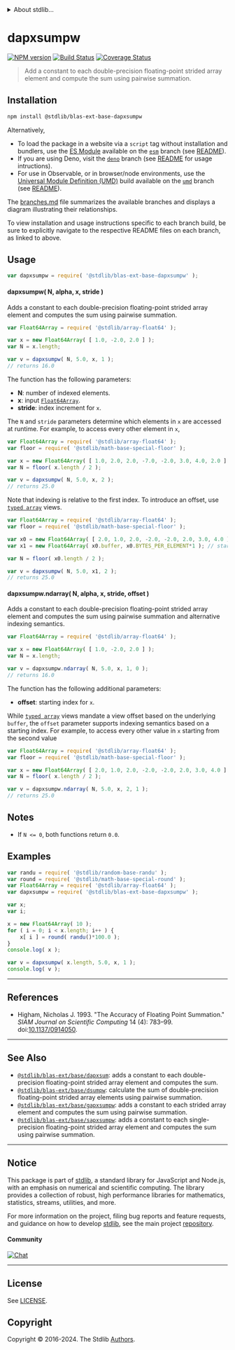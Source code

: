 <!--

@license Apache-2.0

Copyright (c) 2020 The Stdlib Authors.

Licensed under the Apache License, Version 2.0 (the "License");
you may not use this file except in compliance with the License.
You may obtain a copy of the License at

   http://www.apache.org/licenses/LICENSE-2.0

Unless required by applicable law or agreed to in writing, software
distributed under the License is distributed on an "AS IS" BASIS,
WITHOUT WARRANTIES OR CONDITIONS OF ANY KIND, either express or implied.
See the License for the specific language governing permissions and
limitations under the License.

-->


<details>
  <summary>
    About stdlib...
  </summary>
  <p>We believe in a future in which the web is a preferred environment for numerical computation. To help realize this future, we've built stdlib. stdlib is a standard library, with an emphasis on numerical and scientific computation, written in JavaScript (and C) for execution in browsers and in Node.js.</p>
  <p>The library is fully decomposable, being architected in such a way that you can swap out and mix and match APIs and functionality to cater to your exact preferences and use cases.</p>
  <p>When you use stdlib, you can be absolutely certain that you are using the most thorough, rigorous, well-written, studied, documented, tested, measured, and high-quality code out there.</p>
  <p>To join us in bringing numerical computing to the web, get started by checking us out on <a href="https://github.com/stdlib-js/stdlib">GitHub</a>, and please consider <a href="https://opencollective.com/stdlib">financially supporting stdlib</a>. We greatly appreciate your continued support!</p>
</details>

# dapxsumpw

[![NPM version][npm-image]][npm-url] [![Build Status][test-image]][test-url] [![Coverage Status][coverage-image]][coverage-url] <!-- [![dependencies][dependencies-image]][dependencies-url] -->

> Add a constant to each double-precision floating-point strided array element and compute the sum using pairwise summation.

<section class="intro">

</section>

<!-- /.intro -->

<section class="installation">

## Installation

```bash
npm install @stdlib/blas-ext-base-dapxsumpw
```

Alternatively,

-   To load the package in a website via a `script` tag without installation and bundlers, use the [ES Module][es-module] available on the [`esm`][esm-url] branch (see [README][esm-readme]).
-   If you are using Deno, visit the [`deno`][deno-url] branch (see [README][deno-readme] for usage intructions).
-   For use in Observable, or in browser/node environments, use the [Universal Module Definition (UMD)][umd] build available on the [`umd`][umd-url] branch (see [README][umd-readme]).

The [branches.md][branches-url] file summarizes the available branches and displays a diagram illustrating their relationships.

To view installation and usage instructions specific to each branch build, be sure to explicitly navigate to the respective README files on each branch, as linked to above.

</section>

<section class="usage">

## Usage

```javascript
var dapxsumpw = require( '@stdlib/blas-ext-base-dapxsumpw' );
```

#### dapxsumpw( N, alpha, x, stride )

Adds a constant to each double-precision floating-point strided array element and computes the sum using pairwise summation.

```javascript
var Float64Array = require( '@stdlib/array-float64' );

var x = new Float64Array( [ 1.0, -2.0, 2.0 ] );
var N = x.length;

var v = dapxsumpw( N, 5.0, x, 1 );
// returns 16.0
```

The function has the following parameters:

-   **N**: number of indexed elements.
-   **x**: input [`Float64Array`][@stdlib/array/float64].
-   **stride**: index increment for `x`.

The `N` and `stride` parameters determine which elements in `x` are accessed at runtime. For example, to access every other element in `x`,

```javascript
var Float64Array = require( '@stdlib/array-float64' );
var floor = require( '@stdlib/math-base-special-floor' );

var x = new Float64Array( [ 1.0, 2.0, 2.0, -7.0, -2.0, 3.0, 4.0, 2.0 ] );
var N = floor( x.length / 2 );

var v = dapxsumpw( N, 5.0, x, 2 );
// returns 25.0
```

Note that indexing is relative to the first index. To introduce an offset, use [`typed array`][mdn-typed-array] views.

<!-- eslint-disable stdlib/capitalized-comments -->

```javascript
var Float64Array = require( '@stdlib/array-float64' );
var floor = require( '@stdlib/math-base-special-floor' );

var x0 = new Float64Array( [ 2.0, 1.0, 2.0, -2.0, -2.0, 2.0, 3.0, 4.0 ] );
var x1 = new Float64Array( x0.buffer, x0.BYTES_PER_ELEMENT*1 ); // start at 2nd element

var N = floor( x0.length / 2 );

var v = dapxsumpw( N, 5.0, x1, 2 );
// returns 25.0
```

#### dapxsumpw.ndarray( N, alpha, x, stride, offset )

Adds a constant to each double-precision floating-point strided array element and computes the sum using pairwise summation and alternative indexing semantics.

```javascript
var Float64Array = require( '@stdlib/array-float64' );

var x = new Float64Array( [ 1.0, -2.0, 2.0 ] );
var N = x.length;

var v = dapxsumpw.ndarray( N, 5.0, x, 1, 0 );
// returns 16.0
```

The function has the following additional parameters:

-   **offset**: starting index for `x`.

While [`typed array`][mdn-typed-array] views mandate a view offset based on the underlying `buffer`, the `offset` parameter supports indexing semantics based on a starting index. For example, to access every other value in `x` starting from the second value

```javascript
var Float64Array = require( '@stdlib/array-float64' );
var floor = require( '@stdlib/math-base-special-floor' );

var x = new Float64Array( [ 2.0, 1.0, 2.0, -2.0, -2.0, 2.0, 3.0, 4.0 ] );
var N = floor( x.length / 2 );

var v = dapxsumpw.ndarray( N, 5.0, x, 2, 1 );
// returns 25.0
```

</section>

<!-- /.usage -->

<section class="notes">

## Notes

-   If `N <= 0`, both functions return `0.0`.

</section>

<!-- /.notes -->

<section class="examples">

## Examples

<!-- eslint no-undef: "error" -->

```javascript
var randu = require( '@stdlib/random-base-randu' );
var round = require( '@stdlib/math-base-special-round' );
var Float64Array = require( '@stdlib/array-float64' );
var dapxsumpw = require( '@stdlib/blas-ext-base-dapxsumpw' );

var x;
var i;

x = new Float64Array( 10 );
for ( i = 0; i < x.length; i++ ) {
    x[ i ] = round( randu()*100.0 );
}
console.log( x );

var v = dapxsumpw( x.length, 5.0, x, 1 );
console.log( v );
```

</section>

<!-- /.examples -->

* * *

<section class="references">

## References

-   Higham, Nicholas J. 1993. "The Accuracy of Floating Point Summation." _SIAM Journal on Scientific Computing_ 14 (4): 783–99. doi:[10.1137/0914050][@higham:1993a].

</section>

<!-- /.references -->

<!-- Section for related `stdlib` packages. Do not manually edit this section, as it is automatically populated. -->

<section class="related">

* * *

## See Also

-   <span class="package-name">[`@stdlib/blas-ext/base/dapxsum`][@stdlib/blas/ext/base/dapxsum]</span><span class="delimiter">: </span><span class="description">adds a constant to each double-precision floating-point strided array element and computes the sum.</span>
-   <span class="package-name">[`@stdlib/blas-ext/base/dsumpw`][@stdlib/blas/ext/base/dsumpw]</span><span class="delimiter">: </span><span class="description">calculate the sum of double-precision floating-point strided array elements using pairwise summation.</span>
-   <span class="package-name">[`@stdlib/blas-ext/base/gapxsumpw`][@stdlib/blas/ext/base/gapxsumpw]</span><span class="delimiter">: </span><span class="description">adds a constant to each strided array element and computes the sum using pairwise summation.</span>
-   <span class="package-name">[`@stdlib/blas-ext/base/sapxsumpw`][@stdlib/blas/ext/base/sapxsumpw]</span><span class="delimiter">: </span><span class="description">adds a constant to each single-precision floating-point strided array element and computes the sum using pairwise summation.</span>

</section>

<!-- /.related -->

<!-- Section for all links. Make sure to keep an empty line after the `section` element and another before the `/section` close. -->


<section class="main-repo" >

* * *

## Notice

This package is part of [stdlib][stdlib], a standard library for JavaScript and Node.js, with an emphasis on numerical and scientific computing. The library provides a collection of robust, high performance libraries for mathematics, statistics, streams, utilities, and more.

For more information on the project, filing bug reports and feature requests, and guidance on how to develop [stdlib][stdlib], see the main project [repository][stdlib].

#### Community

[![Chat][chat-image]][chat-url]

---

## License

See [LICENSE][stdlib-license].


## Copyright

Copyright &copy; 2016-2024. The Stdlib [Authors][stdlib-authors].

</section>

<!-- /.stdlib -->

<!-- Section for all links. Make sure to keep an empty line after the `section` element and another before the `/section` close. -->

<section class="links">

[npm-image]: http://img.shields.io/npm/v/@stdlib/blas-ext-base-dapxsumpw.svg
[npm-url]: https://npmjs.org/package/@stdlib/blas-ext-base-dapxsumpw

[test-image]: https://github.com/stdlib-js/blas-ext-base-dapxsumpw/actions/workflows/test.yml/badge.svg?branch=main
[test-url]: https://github.com/stdlib-js/blas-ext-base-dapxsumpw/actions/workflows/test.yml?query=branch:main

[coverage-image]: https://img.shields.io/codecov/c/github/stdlib-js/blas-ext-base-dapxsumpw/main.svg
[coverage-url]: https://codecov.io/github/stdlib-js/blas-ext-base-dapxsumpw?branch=main

<!--

[dependencies-image]: https://img.shields.io/david/stdlib-js/blas-ext-base-dapxsumpw.svg
[dependencies-url]: https://david-dm.org/stdlib-js/blas-ext-base-dapxsumpw/main

-->

[chat-image]: https://img.shields.io/gitter/room/stdlib-js/stdlib.svg
[chat-url]: https://app.gitter.im/#/room/#stdlib-js_stdlib:gitter.im

[stdlib]: https://github.com/stdlib-js/stdlib

[stdlib-authors]: https://github.com/stdlib-js/stdlib/graphs/contributors

[umd]: https://github.com/umdjs/umd
[es-module]: https://developer.mozilla.org/en-US/docs/Web/JavaScript/Guide/Modules

[deno-url]: https://github.com/stdlib-js/blas-ext-base-dapxsumpw/tree/deno
[deno-readme]: https://github.com/stdlib-js/blas-ext-base-dapxsumpw/blob/deno/README.md
[umd-url]: https://github.com/stdlib-js/blas-ext-base-dapxsumpw/tree/umd
[umd-readme]: https://github.com/stdlib-js/blas-ext-base-dapxsumpw/blob/umd/README.md
[esm-url]: https://github.com/stdlib-js/blas-ext-base-dapxsumpw/tree/esm
[esm-readme]: https://github.com/stdlib-js/blas-ext-base-dapxsumpw/blob/esm/README.md
[branches-url]: https://github.com/stdlib-js/blas-ext-base-dapxsumpw/blob/main/branches.md

[stdlib-license]: https://raw.githubusercontent.com/stdlib-js/blas-ext-base-dapxsumpw/main/LICENSE

[@stdlib/array/float64]: https://github.com/stdlib-js/array-float64

[mdn-typed-array]: https://developer.mozilla.org/en-US/docs/Web/JavaScript/Reference/Global_Objects/TypedArray

[@higham:1993a]: https://doi.org/10.1137/0914050

<!-- <related-links> -->

[@stdlib/blas/ext/base/dapxsum]: https://github.com/stdlib-js/blas-ext-base-dapxsum

[@stdlib/blas/ext/base/dsumpw]: https://github.com/stdlib-js/blas-ext-base-dsumpw

[@stdlib/blas/ext/base/gapxsumpw]: https://github.com/stdlib-js/blas-ext-base-gapxsumpw

[@stdlib/blas/ext/base/sapxsumpw]: https://github.com/stdlib-js/blas-ext-base-sapxsumpw

<!-- </related-links> -->

</section>

<!-- /.links -->
